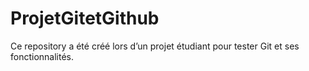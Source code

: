 # ProjetGitetGithub

Ce repository a été créé lors d’un projet étudiant pour tester Git et ses fonctionnalités.
